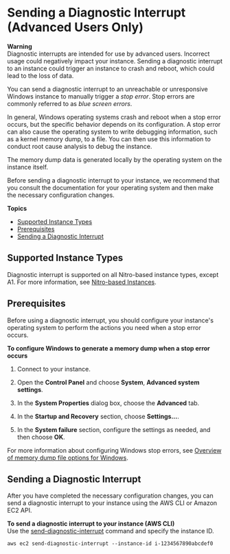 # Sending a Diagnostic Interrupt \(Advanced Users Only\)<a name="diagnostic-interrupt"></a>

**Warning**  
Diagnostic interrupts are intended for use by advanced users\. Incorrect usage could negatively impact your instance\. Sending a diagnostic interrupt to an instance could trigger an instance to crash and reboot, which could lead to the loss of data\.

You can send a diagnostic interrupt to an unreachable or unresponsive Windows instance to manually trigger a *stop error*\. Stop errors are commonly referred to as *blue screen errors*\.

In general, Windows operating systems crash and reboot when a stop error occurs, but the specific behavior depends on its configuration\. A stop error can also cause the operating system to write debugging information, such as a kernel memory dump, to a file\. You can then use this information to conduct root cause analysis to debug the instance\.

The memory dump data is generated locally by the operating system on the instance itself\.

Before sending a diagnostic interrupt to your instance, we recommend that you consult the documentation for your operating system and then make the necessary configuration changes\.

**Topics**
+ [Supported Instance Types](#diagnostic-interrupt-instances)
+ [Prerequisites](#diagnostic-interrupt-prereqs)
+ [Sending a Diagnostic Interrupt](#diagnostic-interrupt-use)

## Supported Instance Types<a name="diagnostic-interrupt-instances"></a>

Diagnostic interrupt is supported on all Nitro\-based instance types, except A1\. For more information, see [Nitro\-based Instances](instance-types.md#ec2-nitro-instances)\.

## Prerequisites<a name="diagnostic-interrupt-prereqs"></a>

Before using a diagnostic interrupt, you should configure your instance's operating system to perform the actions you need when a stop error occurs\.

**To configure Windows to generate a memory dump when a stop error occurs**

1. Connect to your instance\.

1. Open the **Control Panel** and choose **System**, **Advanced system settings**\.

1. In the **System Properties** dialog box, choose the **Advanced** tab\.

1. In the **Startup and Recovery** section, choose **Settings\.\.\.**\.

1. In the **System failure** section, configure the settings as needed, and then choose **OK**\.

For more information about configuring Windows stop errors, see [ Overview of memory dump file options for Windows](https://support.microsoft.com/en-us/help/254649/overview-of-memory-dump-file-options-for-windows)\.

## Sending a Diagnostic Interrupt<a name="diagnostic-interrupt-use"></a>

After you have completed the necessary configuration changes, you can send a diagnostic interrupt to your instance using the AWS CLI or Amazon EC2 API\.

**To send a diagnostic interrupt to your instance \(AWS CLI\)**  
Use the [send\-diagnostic\-interrupt](https://docs.aws.amazon.com/cli/latest/reference/ec2/send-diagnostic-interrupt.html) command and specify the instance ID\.

```
aws ec2 send-diagnostic-interrupt --instance-id i-1234567890abcdef0
```